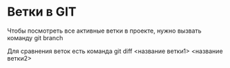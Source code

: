 # Ветки в GIT

Чтобы посмотреть все активные ветки в проекте, нужно вызвать команду git branch 

Для сравнения веток есть команда git diff <название ветки1> <название ветки2>

